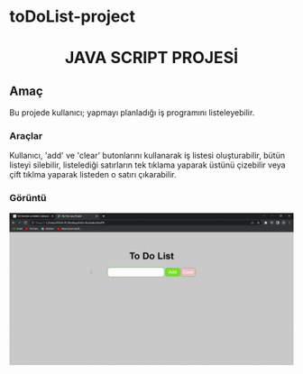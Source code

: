 # toDoList-project

<h1 align='center'>JAVA SCRIPT PROJESİ</h1>

<h2>Amaç</h2>
Bu projede kullanıcı;  yapmayı planladığı iş programını listeleyebilir. 

<h3>Araçlar</h3>
Kullanıcı, 'add' ve 'clear' butonlarını kullanarak iş listesi oluşturabilir, bütün listeyi silebilir, listelediği satırların tek tıklama yaparak üstünü çizebilir veya çift tıklma yaparak listeden o satırı çıkarabilir.

<h3>Görüntü</h3>

![](toDo-list.gif)







